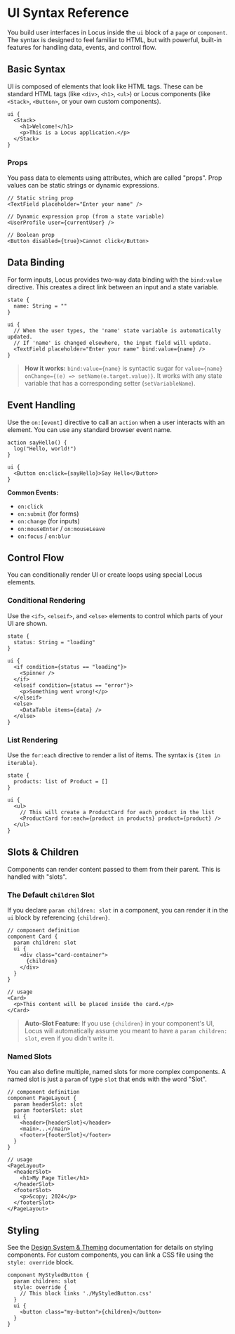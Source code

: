 # UI Syntax Reference

You build user interfaces in Locus inside the `ui` block of a `page` or `component`. The syntax is designed to feel familiar to HTML, but with powerful, built-in features for handling data, events, and control flow.

## Basic Syntax
UI is composed of elements that look like HTML tags. These can be standard HTML tags (like `<div>`, `<h1>`, `<ul>`) or Locus components (like `<Stack>`, `<Button>`, or your own custom components).

```locus
ui {
  <Stack>
    <h1>Welcome!</h1>
    <p>This is a Locus application.</p>
  </Stack>
}
```

### Props
You pass data to elements using attributes, which are called "props". Prop values can be static strings or dynamic expressions.

```locus
// Static string prop
<TextField placeholder="Enter your name" />

// Dynamic expression prop (from a state variable)
<UserProfile user={currentUser} />

// Boolean prop
<Button disabled={true}>Cannot click</Button>
```

## Data Binding
For form inputs, Locus provides two-way data binding with the `bind:value` directive. This creates a direct link between an input and a state variable.

```locus
state {
  name: String = ""
}

ui {
  // When the user types, the 'name' state variable is automatically updated.
  // If 'name' is changed elsewhere, the input field will update.
  <TextField placeholder="Enter your name" bind:value={name} />
}
```
> **How it works:** `bind:value={name}` is syntactic sugar for `value={name} onChange={(e) => setName(e.target.value)}`. It works with any state variable that has a corresponding setter (`setVariableName`).

## Event Handling
Use the `on:[event]` directive to call an `action` when a user interacts with an element. You can use any standard browser event name.

```locus
action sayHello() {
  log("Hello, world!")
}

ui {
  <Button on:click={sayHello}>Say Hello</Button>
}
```

**Common Events:**
- `on:click`
- `on:submit` (for forms)
- `on:change` (for inputs)
- `on:mouseEnter` / `on:mouseLeave`
- `on:focus` / `on:blur`

## Control Flow
You can conditionally render UI or create loops using special Locus elements.

### Conditional Rendering
Use the `<if>`, `<elseif>`, and `<else>` elements to control which parts of your UI are shown.

```locus
state {
  status: String = "loading"
}

ui {
  <if condition={status == "loading"}>
    <Spinner />
  </if>
  <elseif condition={status == "error"}>
    <p>Something went wrong!</p>
  </elseif>
  <else>
    <DataTable items={data} />
  </else>
}
```

### List Rendering
Use the `for:each` directive to render a list of items. The syntax is `{item in iterable}`.

```locus
state {
  products: list of Product = []
}

ui {
  <ul>
    // This will create a ProductCard for each product in the list
    <ProductCard for:each={product in products} product={product} />
  </ul>
}
```

## Slots & Children
Components can render content passed to them from their parent. This is handled with "slots".

### The Default `children` Slot
If you declare `param children: slot` in a component, you can render it in the `ui` block by referencing `{children}`.

<!-- skip-validate -->
```locus
// component definition
component Card {
  param children: slot
  ui {
    <div class="card-container">
      {children}
    </div>
  }
}

// usage
<Card>
  <p>This content will be placed inside the card.</p>
</Card>
```
> **Auto-Slot Feature:** If you use `{children}` in your component's UI, Locus will automatically assume you meant to have a `param children: slot`, even if you didn't write it.

### Named Slots
You can also define multiple, named slots for more complex components. A named slot is just a `param` of type `slot` that ends with the word "Slot".

<!-- skip-validate -->
```locus
// component definition
component PageLayout {
  param headerSlot: slot
  param footerSlot: slot
  ui {
    <header>{headerSlot}</header>
    <main>...</main>
    <footer>{footerSlot}</footer>
  }
}

// usage
<PageLayout>
  <headerSlot>
    <h1>My Page Title</h1>
  </headerSlot>
  <footerSlot>
    <p>&copy; 2024</p>
  </footerSlot>
</PageLayout>
```

## Styling
See the [Design System & Theming](../guides/design-system.md) documentation for details on styling components. For custom components, you can link a CSS file using the `style: override` block.

```locus
component MyStyledButton {
  param children: slot
  style: override {
    // This block links './MyStyledButton.css'
  }
  ui {
    <button class="my-button">{children}</button>
  }
}
```
